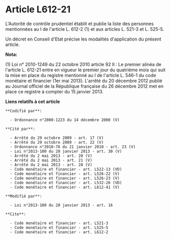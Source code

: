 # Article L612-21

L'Autorité de contrôle prudentiel établit et publie la liste des personnes mentionnées au I de l'article L. 612-2 (1) et aux
articles L. 521-3 et L. 525-5. 

Un décret en Conseil d'Etat précise les modalités d'application du présent article.

**Nota:**

(1) Loi n° 2010-1249 du 22 octobre 2010 article 92 II : Le premier alinéa de l'article L. 612-21 entre en vigueur le premier
jour du quatrième mois qui suit la mise en place du registre mentionné au I de l'article L. 546-1 du code monétaire et
financier (1er mai 2013). L'arrêté du 20 décembre 2012 publié au Journal officiel de la République française du 26 décembre
2012 met en place ce registre à compter du 15 janvier 2013.

**Liens relatifs à cet article**

	**Codifié par**:

	  - Ordonnance n°2000-1223 du 14 décembre 2000 (V)

	**Cité par**:

	  - Arrêté du 29 octobre 2009 - art. 17 (V)
	  - Arrêté du 29 octobre 2009 - art. 22 (V)
	  - Ordonnance n°2010-76 du 21 janvier 2010 - art. 23 (V)
	  - Loi n°2013-100 du 28 janvier 2013 - art. 30 (V)
	  - Arrêté du 2 mai 2013 - art. 20 (V)
	  - Arrêté du 2 mai 2013 - art. 21 (V)
	  - Arrêté du 2 mai 2013 - art. 28 (V)
	  - Code monétaire et financier - art. L522-13 (VD)
	  - Code monétaire et financier - art. L526-22 (V)
	  - Code monétaire et financier - art. L526-23 (V)
	  - Code monétaire et financier - art. L532-26 (VD)
	  - Code monétaire et financier - art. L612-41 (V)

	**Modifié par**:

	  - Loi n°2013-100 du 28 janvier 2013 - art. 16

	**Cite**:

	  - Code monétaire et financier - art. L521-3
	  - Code monétaire et financier - art. L525-5
	  - Code monétaire et financier - art. L612-2
